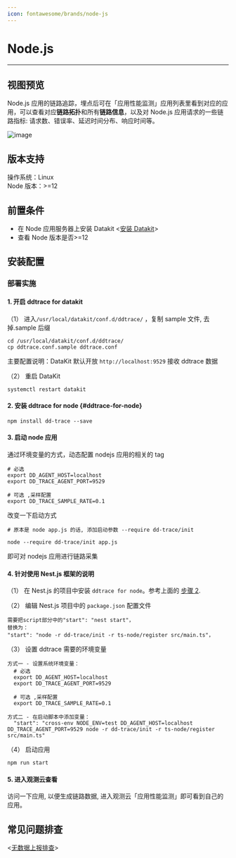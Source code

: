 ```yaml
---
icon: fontawesome/brands/node-js
---
```

# Node.js

---

## 视图预览

Node.js 应用的链路追踪，埋点后可在「应用性能监测」应用列表里看到对应的应用，可以查看对应**链路拓扑**和所有**链路信息**，以及对 Node.js 应用请求的一些链路指标: 请求数、错误率、延迟时间分布、响应时间等。

![image](../imgs/input-ddtrace-nodejs-1.png)

## 版本支持

操作系统：Linux <br />
Node 版本：>=12

## 前置条件

- 在 Node 应用服务器上安装 Datakit <[安装 Datakit](../../datakit/datakit-install.md)>
- 查看 Node 版本是否>=12

## 安装配置

### 部署实施

#### 1. 开启 ddtrace for datakit

（1） 进入`/usr/local/datakit/conf.d/ddtrace/` ，复制 sample 文件, 去掉.sample 后缀

```
cd /usr/local/datakit/conf.d/ddtrace/
cp ddtrace.conf.sample ddtrace.conf
```

主要配置说明：DataKit 默认开放 `http://localhost:9529` 接收 ddtrace 数据

（2） 重启 DataKit

```
systemctl restart datakit
```

#### 2. 安装 ddtrace for node {#ddtrace-for-node}

```
npm install dd-trace --save
```

#### 3. 启动 node 应用

通过环境变量的方式，动态配置 nodejs 应用的相关的 tag

```
# 必选
export DD_AGENT_HOST=localhost
export DD_TRACE_AGENT_PORT=9529

# 可选 ,采样配置
export DD_TRACE_SAMPLE_RATE=0.1
```

改变一下启动方式

```
# 原本是 node app.js 的话, 添加启动参数 --require dd-trace/init

node --require dd-trace/init app.js
```

即可对 nodejs 应用进行链路采集

#### 4. 针对使用 Nest.js 框架的说明

（1） 在 Nest.js 的项目中安装 `ddtrace for node`。参考上面的 [步骤 2](#ddtrace-for-node).

（2） 编辑 Nest.js 项目中的 `package.json` 配置文件

```
需要把script部分中的"start": "nest start"，
替换为：
"start": "node -r dd-trace/init -r ts-node/register src/main.ts"，
```

（3） 设置 ddtrace 需要的环境变量

```
方式一 - 设置系统环境变量：
  # 必选
  export DD_AGENT_HOST=localhost
  export DD_TRACE_AGENT_PORT=9529

  # 可选 ,采样配置
  export DD_TRACE_SAMPLE_RATE=0.1

方式二 - 在启动脚本中添加变量：
  "start": "cross-env NODE_ENV=test DD_AGENT_HOST=localhost DD_TRACE_AGENT_PORT=9529 node -r dd-trace/init -r ts-node/register src/main.ts"
```

（4） 启动应用

```
npm run start
```

#### 5. 进入观测云查看

访问一下应用, 以便生成链路数据, 进入观测云「应用性能监测」即可看到自己的应用。

## 常见问题排查

<[无数据上报排查](../../datakit/why-no-data.md)>

